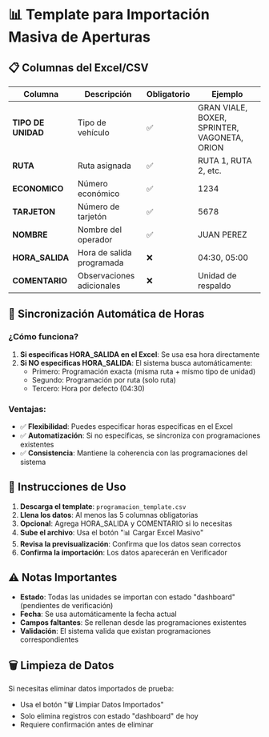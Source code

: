 # 📊 Template para Importación Masiva de Aperturas

## 📋 Columnas del Excel/CSV

| Columna | Descripción | Obligatorio | Ejemplo |
|---------|-------------|-------------|---------|
| **TIPO DE UNIDAD** | Tipo de vehículo | ✅ | GRAN VIALE, BOXER, SPRINTER, VAGONETA, ORION |
| **RUTA** | Ruta asignada | ✅ | RUTA 1, RUTA 2, etc. |
| **ECONOMICO** | Número económico | ✅ | 1234 |
| **TARJETON** | Número de tarjetón | ✅ | 5678 |
| **NOMBRE** | Nombre del operador | ✅ | JUAN PEREZ |
| **HORA_SALIDA** | Hora de salida programada | ❌ | 04:30, 05:00 |
| **COMENTARIO** | Observaciones adicionales | ❌ | Unidad de respaldo |

## 🔄 Sincronización Automática de Horas

### ¿Cómo funciona?
1. **Si especificas HORA_SALIDA en el Excel**: Se usa esa hora directamente
2. **Si NO especificas HORA_SALIDA**: El sistema busca automáticamente:
   - Primero: Programación exacta (misma ruta + mismo tipo de unidad)
   - Segundo: Programación por ruta (solo ruta)
   - Tercero: Hora por defecto (04:30)

### Ventajas:
- ✅ **Flexibilidad**: Puedes especificar horas específicas en el Excel
- ✅ **Automatización**: Si no especificas, se sincroniza con programaciones existentes
- ✅ **Consistencia**: Mantiene la coherencia con las programaciones del sistema

## 📝 Instrucciones de Uso

1. **Descarga el template**: `programacion_template.csv`
2. **Llena los datos**: Al menos las 5 columnas obligatorias
3. **Opcional**: Agrega HORA_SALIDA y COMENTARIO si lo necesitas
4. **Sube el archivo**: Usa el botón "📊 Cargar Excel Masivo"
5. **Revisa la previsualización**: Confirma que los datos sean correctos
6. **Confirma la importación**: Los datos aparecerán en Verificador

## ⚠️ Notas Importantes

- **Estado**: Todas las unidades se importan con estado "dashboard" (pendientes de verificación)
- **Fecha**: Se usa automáticamente la fecha actual
- **Campos faltantes**: Se rellenan desde las programaciones existentes
- **Validación**: El sistema valida que existan programaciones correspondientes

## 🗑️ Limpieza de Datos

Si necesitas eliminar datos importados de prueba:
- Usa el botón "🗑️ Limpiar Datos Importados"
- Solo elimina registros con estado "dashboard" de hoy
- Requiere confirmación antes de eliminar

